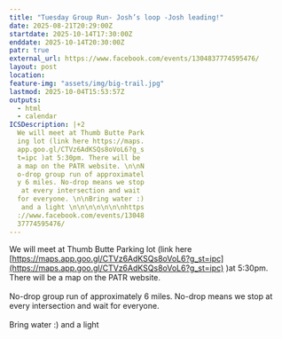 ```yaml
---
title: "Tuesday Group Run- Josh’s loop -Josh leading!"
date: 2025-08-21T20:29:00Z
startdate: 2025-10-14T17:30:00Z
enddate: 2025-10-14T20:30:00Z
patr: true
external_url: https://www.facebook.com/events/1304837774595476/
layout: post
location: 
feature-img: "assets/img/big-trail.jpg"
lastmod: 2025-10-04T15:53:57Z
outputs:
  - html
  - calendar
ICSDescription: |+2
  We will meet at Thumb Butte Park  ing lot (link here https://maps.  app.goo.gl/CTVz6AdKSQs8oVoL6?g_s  t=ipc )at 5:30pm. There will be   a map on the PATR website. \n\nN  o-drop group run of approximatel  y 6 miles. No-drop means we stop   at every intersection and wait   for everyone. \n\nBring water :)   and a light \n\n\n\n\n\n\nhttps  ://www.facebook.com/events/13048  37774595476/
---
```


We will meet at Thumb Butte Parking lot (link here [https://maps.app.goo.gl/CTVz6AdKSQs8oVoL6?g_st=ipc](https://maps.app.goo.gl/CTVz6AdKSQs8oVoL6?g_st=ipc) )at 5&#58;30pm. There will be a map on the PATR website. <br>
  <br>
  No-drop group run of approximately 6 miles. No-drop means we stop at every intersection and wait for everyone. <br>
  <br>
  Bring water &#58;) and a light <br>
  <br>
  <br>
  <br>
  <br>
  <br>
  <br>
  
